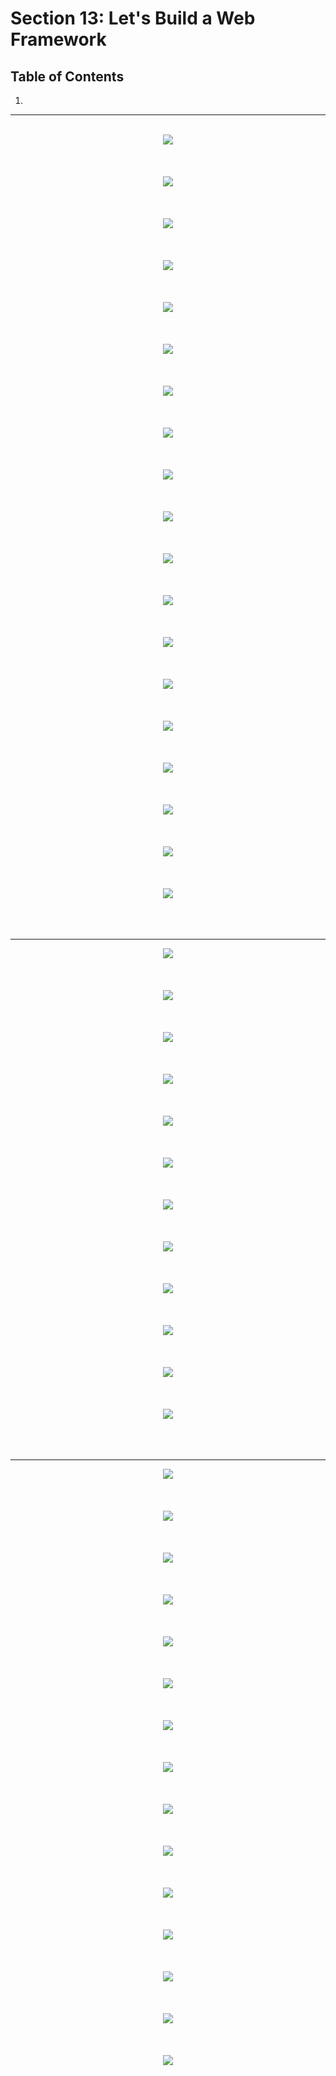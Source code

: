 # Section 13: Let's Build a Web Framework

## Table of Contents

1. [](#)

---

<br/>

<div align="center"><img src="../../diagrams/13/ts-1.svg" /></div><br/><br/><br/>
<div align="center"><img src="../../diagrams/13/ts-2.svg" /></div><br/><br/><br/>
<div align="center"><img src="../../diagrams/13/ts-3.svg" /></div><br/><br/><br/>
<div align="center"><img src="../../diagrams/13/ts-4.svg" /></div><br/><br/><br/>
<div align="center"><img src="../../diagrams/13/ts-5.svg" /></div><br/><br/><br/>
<div align="center"><img src="../../diagrams/13/ts-6.svg" /></div><br/><br/><br/>
<div align="center"><img src="../../diagrams/13/ts-7.svg" /></div><br/><br/><br/>
<div align="center"><img src="../../diagrams/13/ts-8.svg" /></div><br/><br/><br/>
<div align="center"><img src="../../diagrams/13/ts-9.svg" /></div><br/><br/><br/>
<div align="center"><img src="../../diagrams/13/ts-10.svg" /></div><br/><br/><br/>
<div align="center"><img src="../../diagrams/13/ts-11.svg" /></div><br/><br/><br/>
<div align="center"><img src="../../diagrams/13/ts-12.svg" /></div><br/><br/><br/>
<div align="center"><img src="../../diagrams/13/ts-13.svg" /></div><br/><br/><br/>
<div align="center"><img src="../../diagrams/13/ts-14.svg" /></div><br/><br/><br/>
<div align="center"><img src="../../diagrams/13/ts-15.svg" /></div><br/><br/><br/>
<div align="center"><img src="../../diagrams/13/ts-16.svg" /></div><br/><br/><br/>
<div align="center"><img src="../../diagrams/13/ts-17.svg" /></div><br/><br/><br/>
<div align="center"><img src="../../diagrams/13/ts-18.svg" /></div><br/><br/><br/>
<div align="center"><img src="../../diagrams/13/ts-19.svg" /></div><br/><br/><br/>

---

<div align="center"><img src="../../diagrams/14/ts-1.svg" /></div><br/><br/><br/>
<div align="center"><img src="../../diagrams/14/ts-2.svg" /></div><br/><br/><br/>
<div align="center"><img src="../../diagrams/14/ts-3.svg" /></div><br/><br/><br/>
<div align="center"><img src="../../diagrams/14/ts-4.svg" /></div><br/><br/><br/>
<div align="center"><img src="../../diagrams/14/ts-5.svg" /></div><br/><br/><br/>
<div align="center"><img src="../../diagrams/14/ts-6.svg" /></div><br/><br/><br/>
<div align="center"><img src="../../diagrams/14/ts-7.svg" /></div><br/><br/><br/>
<div align="center"><img src="../../diagrams/14/ts-8.svg" /></div><br/><br/><br/>
<div align="center"><img src="../../diagrams/14/ts-9.svg" /></div><br/><br/><br/>
<div align="center"><img src="../../diagrams/14/ts-10.svg" /></div><br/><br/><br/>
<div align="center"><img src="../../diagrams/14/ts-11.svg" /></div><br/><br/><br/>
<div align="center"><img src="../../diagrams/14/ts-12.svg" /></div><br/><br/><br/>

---

<div align="center"><img src="../../diagrams/15/ts-1.svg" /></div><br/><br/><br/>
<div align="center"><img src="../../diagrams/15/ts-2.svg" /></div><br/><br/><br/>
<div align="center"><img src="../../diagrams/15/ts-3.svg" /></div><br/><br/><br/>
<div align="center"><img src="../../diagrams/15/ts-4.svg" /></div><br/><br/><br/>
<div align="center"><img src="../../diagrams/15/ts-5.svg" /></div><br/><br/><br/>
<div align="center"><img src="../../diagrams/15/ts-6.svg" /></div><br/><br/><br/>
<div align="center"><img src="../../diagrams/15/ts-7.svg" /></div><br/><br/><br/>
<div align="center"><img src="../../diagrams/15/ts-8.svg" /></div><br/><br/><br/>
<div align="center"><img src="../../diagrams/15/ts-9.svg" /></div><br/><br/><br/>
<div align="center"><img src="../../diagrams/15/ts-10.svg" /></div><br/><br/><br/>
<div align="center"><img src="../../diagrams/15/ts-11.svg" /></div><br/><br/><br/>
<div align="center"><img src="../../diagrams/15/ts-12.svg" /></div><br/><br/><br/>
<div align="center"><img src="../../diagrams/15/ts-13.svg" /></div><br/><br/><br/>
<div align="center"><img src="../../diagrams/15/ts-14.svg" /></div><br/><br/><br/>
<div align="center"><img src="../../diagrams/15/ts-15.svg" /></div><br/><br/><br/>
